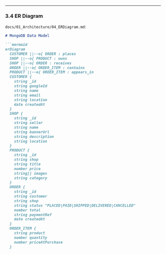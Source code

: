 
---

### **3.4 ER Diagram**  
`docs/01_Architecture/04_ERDiagram.md`:

```markdown
# MongoDB Data Model

```mermaid
erDiagram
  CUSTOMER ||--o{ ORDER : places
  SHOP ||--o{ PRODUCT : owns
  SHOP ||--o{ ORDER : receives
  ORDER ||--o{ ORDER_ITEM : contains
  PRODUCT ||--o{ ORDER_ITEM : appears_in
  CUSTOMER {
    string _id
    string googleId
    string name
    string email
    string location
    date createdAt
  }
  SHOP {
    string _id
    string seller
    string name
    string bannerUrl
    string description
    string location
  }
  PRODUCT {
    string _id
    string shop
    string title
    number price
    string[] images
    string category
  }
  ORDER {
    string _id
    string customer
    string shop
    string status "PLACED|PAID|SHIPPED|DELIVERED|CANCELLED"
    number total
    string paymentRef
    date createdAt
  }
  ORDER_ITEM {
    string product
    number quantity
    number priceAtPurchase
  }
